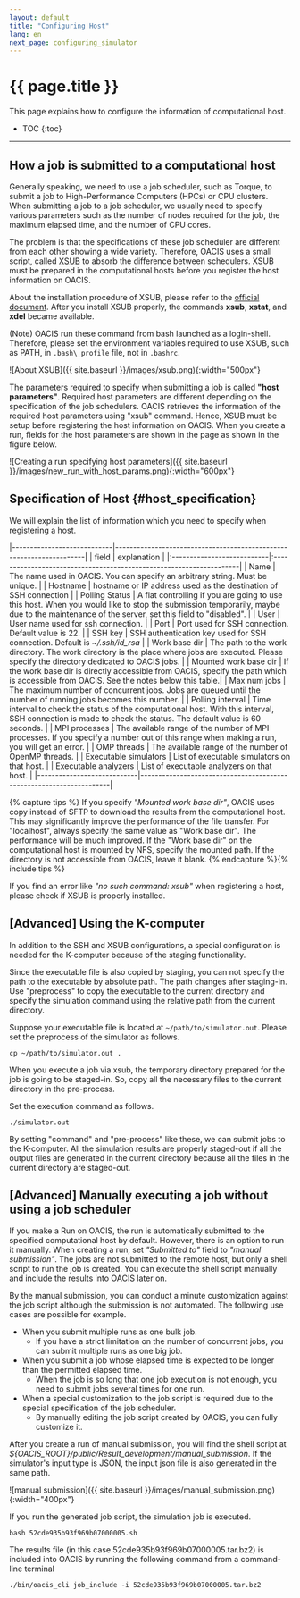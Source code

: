 ```yaml
---
layout: default
title: "Configuring Host"
lang: en
next_page: configuring_simulator
---
```


# {{ page.title }}

This page explains how to configure the information of computational host.

* TOC
{:toc}

---

## How a job is submitted to a computational host

Generally speaking, we need to use a job scheduler, such as Torque, to submit a job to High-Performance Computers (HPCs) or CPU clusters.
When submitting a job to a job scheduler, we usually need to specify various parameters such as the number of nodes required for the job, the maximum elapsed time, and the number of CPU cores.

The problem is that the specifications of these job scheduler are different from each other showing a wide variety.
Therefore, OACIS uses a small script, called [XSUB](https://github.com/crest-cassia/xsub) to absorb the difference between schedulers.
XSUB must be prepared in the computational hosts before you register the host information on OACIS.

About the installation procedure of XSUB, please refer to the [official document](https://github.com/crest-cassia/xsub).
After you install XSUB properly, the commands **xsub**, **xstat**, and **xdel** became available.

(Note) OACIS run these command from bash launched as a login-shell. Therefore, please set the environment variables required to use XSUB, such as PATH, in `.bash\_profile` file, not in `.bashrc`.

![About XSUB]({{ site.baseurl }}/images/xsub.png){:width="500px"}

The parameters required to specify when submitting a job is called **"host parameters"**.
Required host parameters are different depending on the specification of the job schedulers. OACIS retrieves the information of the required host parameters using "xsub" command.
Hence, XSUB must be setup before registering the host information on OACIS.
When you create a run, fields for the host parameters are shown in the page as shown in the figure below.

![Creating a run specifying host parameters]({{ site.baseurl }}/images/new_run_with_host_params.png){:width="600px"}

## Specification of Host {#host_specification}

We will explain the list of information which you need to specify when registering a host.

|----------------------------|---------------------------------------------------------------------|
| field                      | explanation                                                         |
|:---------------------------|:--------------------------------------------------------------------|
| Name                       | The name used in OACIS. You can specify an arbitrary string. Must be unique. |
| Hostname                   | hostname or IP address used as the destination of SSH connection |
| Polling Status             | A flat controlling if you are going to use this host. When you would like to stop the submission temporarily, maybe due to the maintenance of the server, set this field to "disabled". |
| User                       | User name used for ssh connection. |
| Port                       | Port used for SSH connection. Default value is 22. |
| SSH key                    | SSH authentication key used for SSH connection. Default is *~/.ssh/id_rsa* |
| Work base dir              | The path to the work directory. The work directory is the place where jobs are executed. Please specify the directory dedicated to OACIS jobs. |
| Mounted work base dir      | If the work base dir is directly accessible from OACIS, specify the path which is accessible from OACIS. See the notes below this table.|
| Max num jobs               | The maximum number of concurrent jobs. Jobs are queued until the number of running jobs becomes this number. |
| Polling interval           | Time interval to check the status of the computational host. With this interval, SSH connection is made to check the status. The default value is 60 seconds. |
| MPI processes              | The available range of the number of MPI processes. If you specify a number out of this range when making a run, you will get an error. |
| OMP threads                | The available range of the number of OpenMP threads. |
| Executable simulators      | List of executable simulators on that host. |
| Executable analyzers       | List of executable analyzers on that host. |
|----------------------------|---------------------------------------------------------------------|

{% capture tips %}
If you specify *"Mounted work base dir"*, OACIS uses copy instead of SFTP to download the results from the computational host.
This may significantly improve the performance of the file transfer.
For "localhost", always specify the same value as "Work base dir". The performance will be much improved.
If the "Work base dir" on the computational host is mounted by NFS, specify the mounted path.
If the directory is not accessible from OACIS, leave it blank. 
{% endcapture %}{% include tips %}

If you find an error like *"no such command: xsub"* when registering a host, please check if XSUB is properly installed.

## [Advanced] Using the K-computer

In addition to the SSH and XSUB configurations, a special configuration is needed for the K-computer because of the staging functionality.

Since the executable file is also copied by staging, you can not specify the path to the executable by absolute path. The path changes after staging-in.
Use "preprocess" to copy the executable to the current directory and specify the simulation command using the relative path from the current directory.

Suppose your executable file is located at `~/path/to/simulator.out`. Please set the preprocess of the simulator as follows.

```shell
cp ~/path/to/simulator.out .
```

When you execute a job via xsub, the temporary directory prepared for the job is going to be staged-in. So, copy all the necessary files to the current directory in the pre-process.

Set the execution command as follows.

```shell
./simulator.out
```

By setting "command" and "pre-process" like these, we can submit jobs to the K-computer.
All the simulation results are properly staged-out if all the output files are generated in the current directory because all the files in the current directory are staged-out.

## [Advanced] Manually executing a job without using a job scheduler

If you make a Run on OACIS, the run is automatically submitted to the specified computational host by default.
However, there is an option to run it manually.
When creating a run, set *"Submitted to"* field to *"manual submission"*. The jobs are not submitted to the remote host, but only a shell script to run the job is created.
You can execute the shell script manually and include the results into OACIS later on.

By the manual submission, you can conduct a minute customization against the job script although the submission is not automated.
The following use cases are possible for example.

- When you submit multiple runs as one bulk job.
    - If you have a strict limitation on the number of concurrent jobs, you can submit multiple runs as one big job.
- When you submit a job whose elapsed time is expected to be longer than the permitted elapsed time.
    - When the job is so long that one job execution is not enough, you need to submit jobs several times for one run.
- When a special customization to the job script is required due to the special specification of the job scheduler.
    - By manually editing the job script created by OACIS, you can fully customize it.

After you create a run of manual submission, you will find the shell script at *${OACIS_ROOT}/public/Result_development/manual_submission*.
If the simulator's input type is JSON, the input json file is also generated in the same path.

![manual submission]({{ site.baseurl }}/images/manual_submission.png){:width="400px"}

If you run the generated job script, the simulation job is executed.

```shell
bash 52cde935b93f969b07000005.sh
```

The results file (in this case 52cde935b93f969b07000005.tar.bz2) is included into OACIS by running the following command from a command-line terminal

```shell
./bin/oacis_cli job_include -i 52cde935b93f969b07000005.tar.bz2
```

